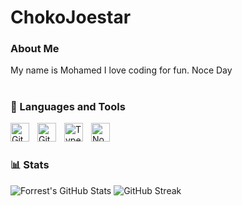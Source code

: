 # ChokoJoestar

### About Me

My name is Mohamed I love coding for fun. Noce Day

#

### 🧰 Languages and Tools

<img align="left" alt="GitHub" width="30px" style="padding-right:10px;" src="https://cdn.jsdelivr.net/gh/devicons/devicon/icons/github/github-original.svg" />
<img align="left" alt="Git" width="30px" style="padding-right:10px;" src="https://cdn.jsdelivr.net/gh/devicons/devicon/icons/git/git-original.svg" />
<img align="left" alt="TypeScript" width="30px" style="padding-right:10px;" src="https://cdn.jsdelivr.net/gh/devicons/devicon/icons/typescript/typescript-plain.svg" />
<img align="left" alt="NodeJs" width="30px" style="padding-right:10px;" src="https://cdn.jsdelivr.net/gh/devicons/devicon/icons/nodejs/nodejs-original.svg" />

<br />

#

### 📊 Stats

![Forrest's GitHub Stats](https://github-readme-stats.vercel.app/api?username=chokojoestar&show_icons=true&theme=gruvbox)
![GitHub Streak](https://streak-stats.demolab.com?user=ChokoJoestar&theme=gruvbox&border_radius=5)
